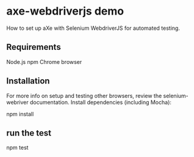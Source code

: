 # axe-webdriverjs demo

How to set up aXe with Selenium WebdriverJS for automated testing.

## Requirements

Node.js
npm
Chrome browser

## Installation

For more info on setup and testing other browsers, review the selenium-webriver documentation.
Install dependencies (including Mocha):

npm install

## run the test

npm test
